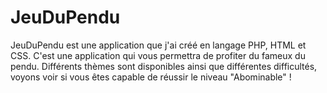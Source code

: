 # JeuDuPendu
JeuDuPendu est une application que j'ai créé en langage PHP, HTML et CSS. C'est une application qui vous permettra de profiter du fameux du pendu. Différents thèmes sont disponibles ainsi que différentes difficultés, voyons voir si vous êtes capable de réussir le niveau "Abominable" !
